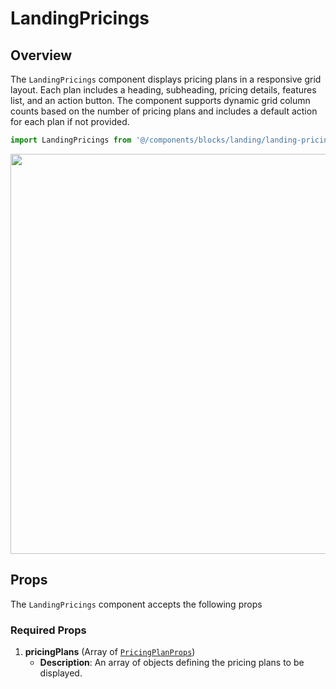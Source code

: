 # LandingPricings

## Overview

The `LandingPricings` component displays pricing plans in a responsive grid layout. Each plan includes a heading, subheading, pricing details, features list, and an action button. The component supports dynamic grid column counts based on the number of pricing plans and includes a default action for each plan if not provided.

```typescript
import LandingPricings from '@/components/blocks/landing/landing-pricings/LandingPricings.vue';
```

<img src="/components/landingPricings.png" class="light-img" width="1280" height="640" alt=""/>

## Props

The `LandingPricings` component accepts the following props

### Required Props

1. **pricingPlans** (Array of [`PricingPlanProps`](/types/pricing-plan-props))
    - **Description**: An array of objects defining the pricing plans to be displayed.